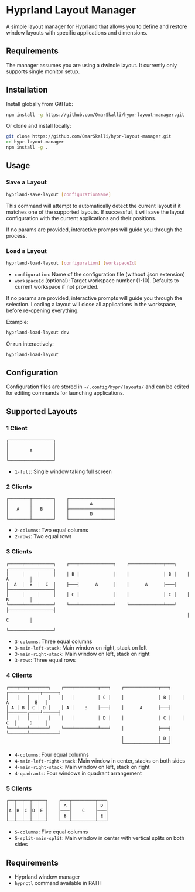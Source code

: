 # Hyprland Layout Manager

A simple layout manager for Hyprland that allows you to define and restore window layouts with specific applications and dimensions.

## Requirements

The manager assumes you are using a dwindle layout. It currently only supports single monitor setup.

## Installation

Install globally from GitHub:

```bash
npm install -g https://github.com/OmarSkalli/hypr-layout-manager.git
```

Or clone and install locally:

```bash
git clone https://github.com/OmarSkalli/hypr-layout-manager.git
cd hypr-layout-manager
npm install -g .
```

## Usage

### Save a Layout

```bash
hyprland-save-layout [configurationName]
```

This command will attempt to automatically detect the current layout if it matches one of the supported layouts. If successful, it will save the layout configuration with the current applications and their positions.

If no params are provided, interactive prompts will guide you through the process.

### Load a Layout

```bash
hyprland-load-layout [configuration] [workspaceId]
```

- `configuration`: Name of the configuration file (without .json extension)
- `workspaceId` (optional): Target workspace number (1-10). Defaults to current workspace if not provided.

If no params are provided, interactive prompts will guide you through the selection. Loading a layout will close all applications in the workspace, before re-opening everything.

Example:

```bash
hyprland-load-layout dev
```

Or run interactively:

```bash
hyprland-load-layout
```

## Configuration

Configuration files are stored in `~/.config/hypr/layouts/` and can be edited for editing commands for launching applications.

## Supported Layouts

### 1 Client

```
┌─────────────────┐
│                 │
│        A        │
│                 │
└─────────────────┘
```

- `1-full`: Single window taking full screen

### 2 Clients

```
┌────────┬────────┐    ┌─────────────────┐
│        │        │    │        A        │
│   A    │   B    │    ├─────────────────┤
│        │        │    │        B        │
└────────┴────────┘    └─────────────────┘
```

- `2-columns`: Two equal columns
- `2-rows`: Two equal rows

### 3 Clients

```
┌─────┬─────┬─────┐    ┌───┬─────────────┐    ┌─────────────┬───┐    ┌─────────────────┐
│     │     │     │    │ B │             │    │             │ B │    │        A        │
│  A  │  B  │  C  │    ├───┤      A      │    │      A      ├───┤    ├─────────────────┤
│     │     │     │    │ C │             │    │             │ C │    │        B        │
└─────┴─────┴─────┘    └───┴─────────────┘    └─────────────┴───┘    ├─────────────────┤
                                                                     │        C        │
                                                                     └─────────────────┘
```

- `3-columns`: Three equal columns
- `3-main-left-stack`: Main window on right, stack on left
- `3-main-right-stack`: Main window on left, stack on right
- `3-rows`: Three equal rows

### 4 Clients

```
┌───┬───┬───┬───┐    ┌───┬─────────┬───┐    ┌─────────────┬───┐    ┌────────────┬──────┐
│   │   │   │   │    │   │         │ C │    │             │ B │    │    A       │  B   │
│ A │ B │ C │ D │    │ A │    B    ├───┤    │      A      ├───┤    ├───────┌────┘──────┤
│   │   │   │   │    │   │         │ D │    │             │ C │    │    C  │     D     │
└───┴───┴───┴───┘    └───┴─────────┴───┘    │             ├───┤    └───────┴───────────┘
                                            │             │ D │
                                            └─────────────┴───┘
```

- `4-columns`: Four equal columns
- `4-main-left-right-stack`: Main window in center, stacks on both sides
- `4-main-right-stack`: Main window on left, stack on right
- `4-quadrants`: Four windows in quadrant arrangement

### 5 Clients

```
┌──┬──┬──┬──┬──┐    ┌───┬─────────┬───┐
│  │  │  │  │  │    │ A │         │ D │
│A │B │C │D │E │    ├───┤    C    ├───┤
│  │  │  │  │  │    │ B │         │ E │
└──┴──┴──┴──┴──┘    └───┴─────────┴───┘
```

- `5-columns`: Five equal columns
- `5-split-main-split`: Main window in center with vertical splits on both sides

## Requirements

- Hyprland window manager
- `hyprctl` command available in PATH
